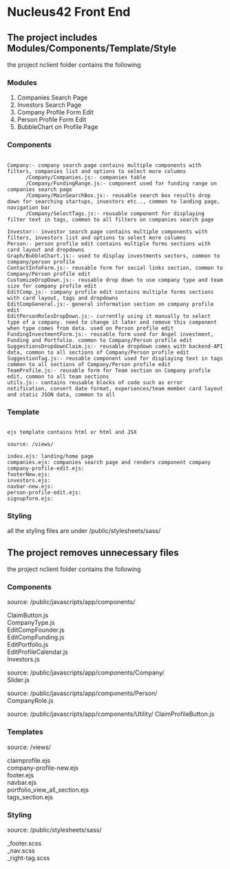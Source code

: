 # Nucleus42 Front End 

## The project includes Modules/Components/Template/Style
   the project nclient folder contains the following 

### Modules

   1. Companies Search Page   
   2. Investors Search Page   
   3. Company Profile Form Edit  
   4. Person Profile Form Edit   
   5. BubbleChart on Profile Page   
   
### Components

   ```all the reactjs components are under /public/javascripts/app/components/
   
   Company:- company search page contains multiple components with filters, companies list and options to select more columns 
         /Company/Companies.js:- companies table 
         /Company/FundingRange.js:- component used for funding range on companies search page
         /Company/MainSearchBox.js:- reusable search box results drop down for searching startups, investors etc.., common to landing page, navigation bar
         /Company/SelectTags.js:- reusable component for displaying filter text in tags, common to all filters on companies search page
         
   Investor:- investor search page contains multiple components with filters, investors list and options to select more columns 
   Person:- person profile edit contains multiple forms sections with card layout and dropdowns
   Graph/BubbleChart.js:- used to display investments sectors, common to company/person profile  
   ContactInfoForm.js:- reusable form for social links section, common to Company/Person profile edit  
   CustomizeDropDown.js:- reusable drop down to use company type and team size for company profile edit   
   EditComp.js:- company profile edit contains multiple forms sections with card layout, tags and dropdowns  
   EditCompGeneral.js:- general information section on company profile edit 
   EditPersonRolesDropDown.js:- currently using it manually to select type of a company. need to change it later and remove this component when type comes from data. used on Person profile edit
   FundingInvestmentForm.js:- reusable form used for Angel investment, Funding and Portfolio. common to Company/Person profile edit  
   SuggestionsDropdownClaim.js:- reusable dropdown comes with backend-API data, common to all sections of Company/Person profile edit   
   SuggestionTag.js:- reusable component used for displaying text in tags common to all sections of Company/Person profile edit   
   TeamProfile.js:- reusable form for Team section on Company profile edit, common to all team sections   
   utils.js:- contains reusable blocks of code such as error notification, convert date format, experiences/team member card layout and static JSON data, common to all
```
   
### Template

   ```all the view pages for initial rendering are under view folder
   
   ejs template contains html or html and JSX 
   
   source: /views/
   
   index.ejs: landing/home page
   companies.ejs: companies search page and renders component company 
   company-profile-edit.ejs:   
   footerNew.ejs:    
   investors.ejs:    
   navbar-new.ejs:   
   person-profile-edit.ejs:   
   signupform.ejs:  
```
   
### Styling

   all the styling files are under /public/stylesheets/sass/
   
   
## The project removes unnecessary files

   the project nclient folder contains the following 
   
### Components

   source: /public/javascripts/app/components/
   
   ClaimButton.js     
   CompanyType.js     
   EditCompFounder.js    
   EditCompFunding.js    
   EditPortfolio.js      
   EditProfileCalendar.js   
   Investors.js    
   
   source: /public/javascripts/app/components/Company/  
   Slider.js 
   
   source: /public/javascripts/app/components/Person/  
   CompanyRole.js 
   
   source: /public/javascripts/app/components/Utility/ 
   ClaimProfileButton.js    
  
### Templates

   source: /views/ 

   claimprofile.ejs   
   company-profile-new.ejs  
   footer.ejs   
   navbar.ejs   
   portfolio_view_all_section.ejs    
   tags_section.ejs   
  
### Styling

   source: /public/stylesheets/sass/    

   _footer.scss    
   _nav.scss    
   _right-tag.scss    
  
